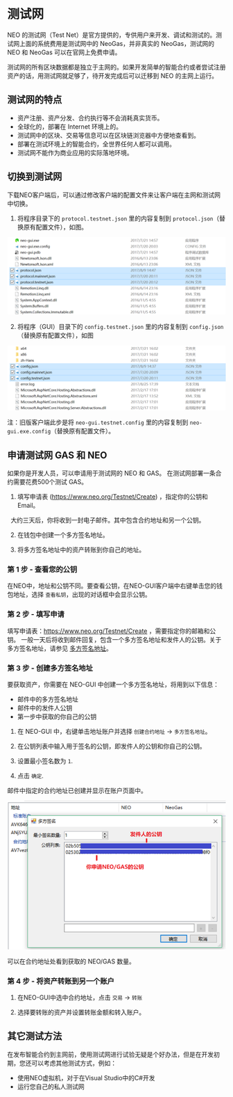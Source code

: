 # 测试网

NEO 的测试网（Test Net）是官方提供的，专供用户来开发、调试和测试的。测试网上面的系统费用是测试网中的 NeoGas，并非真实的 NeoGas，测试网的 NEO 和 NeoGas 可以在官网上免费申请。

测试网的所有区块数据都是独立于主网的。如果开发简单的智能合约或者尝试注册资产的话，用测试网就足够了，待开发完成后可以迁移到 NEO 的主网上运行。

## 测试网的特点

- 资产注册、资产分发、合约执行等不会消耗真实货币。
- 全球化的，部署在 Internet 环境上的。
- 测试网中的区块、交易等信息可以在区块链浏览器中方便地查看到。
- 部署在测试环境上的智能合约，全世界任何人都可以调用。
- 测试网不能作为商业应用的实际落地环境。

## 切换到测试网

下载NEO客户端后，可以通过修改客户端的配置文件来让客户端在主网和测试网中切换。

1. 将程序目录下的 `protocol.testnet.json` 里的内容复制到 `protocol.json`（替换原有配置文件），如图。


![](../../assets/testnet_1_v2.png)

2. 将程序（GUI）目录下的 `config.testnet.json` 里的内容复制到 `config.json`（替换原有配置文件），如图


![](../../assets/testnet_2_v2.png)

注：旧版客户端此步是将 `neo-gui.testnet.config` 里的内容复制到 `neo-gui.exe.config`（替换原有配置文件）。

## 申请测试网 GAS 和 NEO

如果你是开发人员，可以申请用于测试网的 NEO 和 GAS。 在测试网部署一条合约需要花费500个测试 GAS。  

1. 填写申请表 (https://www.neo.org/Testnet/Create) ，指定你的公钥和Email。

   大约三天后，你将收到一封电子邮件。其中包含合约地址和另一个公钥。 

2. 在钱包中创建一个多方签名地址。

3. 将多方签名地址中的资产转账到你自己的地址。

### 第 1 步 - 查看您的公钥

在NEO中，地址和公钥不同。要查看公钥，在NEO-GUI客户端中右键单击您的钱包地址，选择 `查看私钥`，出现的对话框中会显示公钥。

### 第 2 步 - 填写申请

填写申请表：https://www.neo.org/Testnet/Create ，需要指定你的邮箱和公钥。
一般一天后将收到邮件回复，包含一个多方签名地址和发件人的公钥。关于多方签名地址，请参见 [多方签名地址](../node/gui/sc.md)。

### 第 3 步 - 创建多方签名地址

要获取资产，你需要在 NEO-GUI 中创建一个多方签名地址，将用到以下信息： 

- 邮件中的多方签名地址
- 邮件中的发件人公钥
- 第一步中获取的你自己的公钥 

1. 在 NEO-GUI 中，右键单击地址账户并选择 `创建合约地址` -> `多方签名地址`。

2. 在公钥列表中输入用于签名的公钥，即发件人的公钥和你自己的公钥。 

3. 设置最小签名数为  `1`.

4. 点击 `确定`.

邮件中指定的合约地址已创建并显示在账户页面中。

![image](assets/neogas.png)

可以在合约地址处看到获取的 NEO/GAS 数量。

### 第 4 步 - 将资产转账到另一个账户

1. 在NEO-GUI中选中合约地址，点击 `交易` -> `转账`


2. 选择要转账的资产并设置转账金额和转入账户。 

## 其它测试方法

在发布智能合约到主网前，使用测试网进行试验无疑是个好办法，但是在开发初期，您还可以考虑其他测试方式，例如：

- 使用NEO虚拟机，对于在Visual Studio中的C#开发
- 运行您自己的私人测试网





